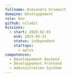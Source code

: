```yaml
---
fullname: Alexandre Grimault
domaine: Développement
role: Dev
github: niladic
missions:
  - start: 2020-02-03
    end: 2025-05-31
    status: independent
    startups:
      - aplus
competences:
  - Développement Backend
  - Développement Frontend
  - Administration Système
---
```

